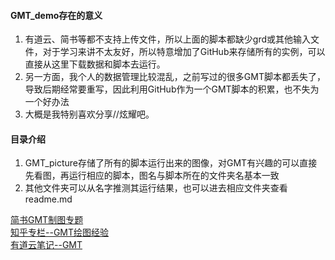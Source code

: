 #### GMT_demo存在的意义
1. 有道云、简书等都不支持上传文件，所以上面的脚本都缺少grd或其他输入文件，对于学习来讲不太友好，所以特意增加了GitHub来存储所有的实例，可以直接从这里下载数据和脚本去运行。
2. 另一方面，我个人的数据管理比较混乱，之前写过的很多GMT脚本都丢失了，导致后期经常要重写，因此利用GitHub作为一个GMT脚本的积累，也不失为一个好办法
3. 大概是我特别喜欢分享//炫耀吧。

#### 目录介绍
1. GMT\_picture存储了所有的脚本运行出来的图像，对GMT有兴趣的可以直接先看图，再运行相应的脚本，图名与脚本所在的文件夹名基本一致
2. 其他文件夹可以从名字推测其运行结果，也可以进去相应文件夹查看readme.md

[简书GMT制图专题](https://www.jianshu.com/c/1cc3a57914f9)  
[知乎专栏--GMT绘图经验](https://zhuanlan.zhihu.com/c_1040977220017315840)  
[有道云笔记--GMT](https://note.youdao.com/share/?id=7fb4d5db7dac4127ce461915bc912521&type=notebook#/)  

